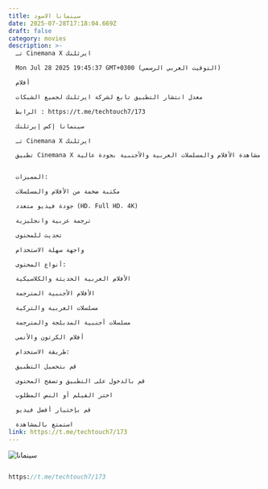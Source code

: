```yaml
---
title: سينمانا الاسود
date: 2025-07-28T17:18:04.669Z
draft: false
category: movies
description: >-
  تـ Cinemana X ايرثلنك

  Mon Jul 28 2025 19:45:37 GMT+0300 (التوقيت العربي الرسمي)

  أفلام

  معدل انتشار التطبيق تابع لشركة ايرثلنك لجميع الشبكات

  الرابط : https://t.me/techtouch7/173

  سينمانا إكس إيرثلنك

  تـ Cinemana X ايرثلنك

  تطبيق Cinemana X هو واحد من أفضل تطبيقات مشاهدة الأفلام والمسلسلات العربية والأجنبية بجودة عالية.


  المميزات:

  مكتبة ضخمة من الأفلام والمسلسلات

  جودة فيديو متعدد (HD، Full HD، 4K)

  ترجمة عربية وانجليزية

  تحديث للمحتوى

  واجهة سهلة الاستخدام

  أنواع المحتوى:

  الأفلام العربية الحديثة والكلاسيكية

  الأفلام الأجنبية المترجمة

  مسلسلات العربية والتركية

  مسلسلات أجنبية المدبلجة والمترجمة

  أفلام الكرتون والأنمي

  طريقة الاستخدام:

  قم بتحميل التطبيق

  قم بالدخول على التطبيق وتصفح المحتوى

  اختر الفيلم أو النص المطلوب

  قم بإختيار أفضل فيديو

  استمتع بالمشاهدة
link: https://t.me/techtouch7/173
---
```

![سينمانا](/images/uploads/1000109848.jpg "١")

```

```

```systemverilog
https://t.me/techtouch7/173
```